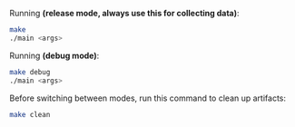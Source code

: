 Running **(release mode, always use this for collecting data)**:

```sh
make
./main <args>
```

Running **(debug mode)**:

```sh
make debug
./main <args>
```

Before switching between modes, run this command to clean up artifacts:

```sh
make clean
```